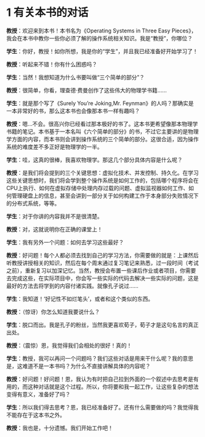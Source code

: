 # 1 有关本书的对话


**教授**：欢迎来到本书！本书名为《Operating Systems in Three Easy Pieces》，我会在本书中教你一些你必须了解的操作系统相关知识。我是“教授”，你哪位？

**学生**：你好，教授！如你所想，我是你的“学生”，并且我已经准备好开始学习了！

**教授**：听起来不错！你有什么困惑吗？

**学生**：当然！我想知道为什么书要叫做“三个简单的部分”？

**教授**：很简单，你看，理查德·费曼创作了这些伟大的物理学书籍……

**学生**：就是那个写了《Surely You’re Joking,Mr. Feynman》的人吗？那确实是一本非常好的书，那么这本书也会像那本书一样有趣吗？

**教授**：嗯...不会。很高兴你已经看过那本极好的书了。这本书更希望像那本物理学书籍的笔记。本书基于一本名叫《六个简单的部分》的书，不过它主要讲的是物理学方面的内容，而本书则会讲到操作系统的三个简单的部分。这很合适，因为操作系统的难度差不多正好是物理学的一半。

**学生**：哇，这真的很棒，我喜欢物理学。那这几个部分具体内容是什么呢？

**教授**：是我们将会提到的三个关键思想：虚拟化技术、并发控制、持久化。在学习这些关键思想时，我们将会学到整个操作系统是如何工作的，包括哪个程序将会在CPU上执行、如何在虚拟存储中处理内存过载的问题、虚拟监视器如何工作、如何管理硬盘上的信息，甚至会讲到一部分关于如何构建工作于本身部分失败情况下的分布式系统，等等。

**学生**：对于你讲的内容我并不是很清楚。

**教授**：对，这就说明你在正确的课堂上！

**学生**：我有另外一个问题：如何去学习这些最好？

**教授**：好问题！每个人都必须去找到自己的学习方法，你需要做的就是：上课然后听教授讲授相关的知识，然后在每个周末通过复习笔记来熟悉，过一段时间（考试之前），重新复习以加深记忆。当然，教授会布置一些课后作业或者项目，你需要去完成这些，在实际项目中，你会写一些实际的代码去解决一些实际的问题，这是最好的方法去将学到的内容付诸实践。就像孔子说过……

**学生**：我知道！‘好记性不如烂笔头’，或者和这个类似的东西。

**教授**：（惊讶）你怎么知道我要说什么？

**学生**：脱口而出。我是孔子的粉丝，当然我更喜欢荀子，荀子才是这句名言的真正出处。

**教授**：（震惊）恩，我觉得我们会相处的很好！真的！

**学生**：教授，我可以再问一个问题吗？我们这些对话是用来干什么呢？我的意思是，这难道不是一本书吗？为什么不直接讲解具体的内容呢？

**教授**：好问题！好问题！恩，我认为有时把自己拉到外面的一个叙述中去思考是有用的，而这种对话就是这个过程。所以，你将要和我一起工作，让这些复杂的想法变得有意义，准备好了吗？

**学生**：所以我们得去思考？恩，我已经准备好了。还有什么需要做的吗？我觉得我不能存在于这本书之外。

**教授**：我也是，十分遗憾。我们开始工作吧！


